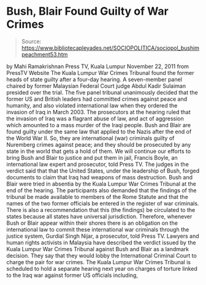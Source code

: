 # Bush, Blair Found Guilty of War Crimes

> Source: https://www.bibliotecapleyades.net/SOCIOPOLITICA/sociopol_bushimpeachment53.htm

by Mahi Ramakrishnan
Press TV, Kuala Lumpur
November 22, 2011
from
PressTV Website
The Kuala Lumpur War Crimes Tribunal found the former heads of state guilty
after a four-day hearing.
A seven-member panel chaired by former Malaysian
Federal Court judge Abdul Kadir Sulaiman presided over the trial.
The five panel tribunal unanimously decided that the former US and British
leaders had committed crimes against peace and humanity, and also violated
international law when they ordered the invasion of Iraq in March 2003.
The prosecutors at the hearing ruled that the invasion of Iraq was a
flagrant abuse of law, and act of aggression which amounted to a mass murder
of the Iraqi people.
Bush and Blair are found guilty under the
same law that applied to the Nazis after the end of the World War II.
So, they are international (war) criminals guilty of Nuremberg crimes
against peace; and they should be prosecuted by any state in the world
that gets a hold of them.
We will continue our efforts to bring Bush
and Blair to justice and put them in jail, Francis Boyle, an
international law expert and prosecutor, told Press TV.
The judges in the verdict said that that the
United States, under the leadership of Bush, forged documents to claim that
Iraq had weapons of mass destruction.
Bush and Blair were tried in absentia by the
Kuala Lumpur War
Crimes Tribunal at the end of the hearing.
The participants also demanded that the findings
of the tribunal be made available to members of the Rome Statute and that
the names of the two former officials be entered in the register of war
criminals.
There is also a recommendation that this
(the findings) be circulated to the states because all states have
universal jurisdiction. Therefore, whenever Bush or Blair appear within
their shores there is an obligation on the international law to commit
these international war criminals through the justice system, Gurdial
Singh Nijar, a prosecutor, told Press TV.
Lawyers and human rights activists in Malaysia
have described the verdict issued by the Kuala Lumpur War Crimes Tribunal
against Bush and Blair as a landmark decision.
They say that they would lobby the
International Criminal Court to charge
the pair for war crimes.
The Kuala Lumpur War Crimes Tribunal is scheduled to hold a separate hearing
next year on charges of torture linked to the Iraq war against former US
officials including,
